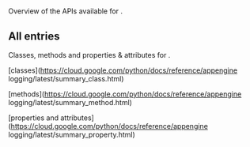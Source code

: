 [
This is a templated file. Adding content to this file may result in it being
reverted. Instead, if you want to place additional content, create an
"overview_content.md" file in `docs/` directory. The Sphinx tool will
pick up on the content and merge the content.
]: #

#

Overview of the APIs available for .

## All entries

Classes, methods and properties & attributes for
.

[classes](https://cloud.google.com/python/docs/reference/appengine logging/latest/summary_class.html)

[methods](https://cloud.google.com/python/docs/reference/appengine logging/latest/summary_method.html)

[properties and
attributes](https://cloud.google.com/python/docs/reference/appengine logging/latest/summary_property.html)
